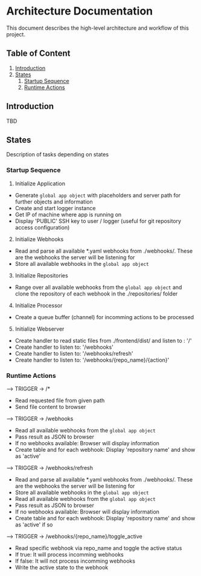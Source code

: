 # Architecture Documentation

This document describes the high-level architecture and workflow of this project.

## Table of Content

1. [Introduction](#introduction)
2. [States](#states)
    1. [Startup Sequence](#startup-sequence)
    2. [Runtime Actions](#runtime-actions)


## Introduction
TBD

## States
Description of tasks depending on states

### Startup Sequence
1. Initialize Application
  - Generate `global app object` with placeholders and server path for further objects and information
  - Create and start logger instance
  - Get IP of machine where app is running on
  - Display 'PUBLIC' SSH key to user / logger (useful for git repository access configuration)

2. Initialize Webhooks
  - Read and parse all available *.yaml webhooks from ./webhooks/. These are the webhooks the server will be listening for
  - Store all available webhooks in the `global app object`

3. Initialize Repositories
  - Range over all available webhooks from the `global app object` and clone the repository of each webhook in the ./repositories/ folder

4. Initialize Processor
  - Create a queue buffer (channel) for incomming actions to be processed 

5. Initialize Webserver
  - Create handler to read static files from ./frontend/dist/ and listen to : '/'
  - Create handler to listen to: '/webhooks' 
  - Create handler to listen to: '/webhooks/refresh'
  - Create handler to listen to: '/webhooks/{repo_name}/{action}'

### Runtime Actions
--> TRIGGER -> /*
  - Read requested file from given path
  - Send file content to browser 

--> TRIGGER -> /webhooks
  - Read all available webhooks from the `global app object`
  - Pass result as JSON to browser
  - If no webhooks available: Browser will display information 
  - Create table and for each webhook: Display 'repository name' and show as 'active'

--> TRIGGER -> /webhooks/refresh
  - Read and parse all available *.yaml webhooks from ./webhooks/. These are the webhooks the server will be listening for
  - Store all available webhooks in the `global app object`
  - Read all available webhooks from the `global app object`
  - Pass result as JSON to browser
  - If no webhooks available: Browser will display information 
  - Create table and for each webhook: Display 'repository name' and show as 'active' if so

--> TRIGGER -> /webhooks/{repo_name}/toggle_active
  - Read specific webhook via repo_name and toggle the active status
  - If true: It will process incomming webhooks
  - If false: It will not process incomming webhooks
  - Write the active state to the webhook